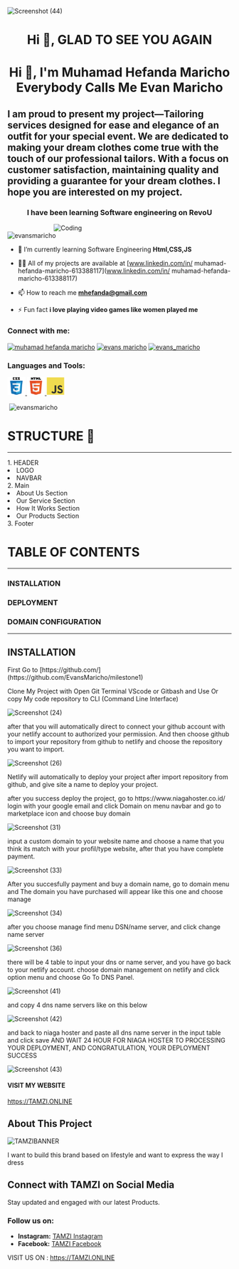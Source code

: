 ![Screenshot (44)](https://github.com/EvansMaricho/milestone1/assets/171814289/eeff4850-13f5-4df2-be0a-1b684ba8e1e9)
<h1 align="center">Hi 👋, GLAD TO SEE YOU AGAIN </h1>

<h1 align="center">Hi 👋, I'm Muhamad Hefanda Maricho Everybody Calls Me Evan Maricho</h1>
<h2  align="left"> I am proud to present my project—Tailoring services designed for ease and elegance of an outfit for your special event. We are dedicated to making your dream clothes come true with the touch of our professional tailors. With a focus on customer satisfaction, maintaining quality and providing a guarantee for your dream clothes. I hope you are interested on my project. </h2>


<h3 align="center">I have been learning Software engineering on RevoU </h3>
<img align="right" alt="Coding" width="400" src="https://i.gifer.com/3AyY.gif">

<p align="left"> <img src="https://komarev.com/ghpvc/?username=evansmaricho&label=Profile%20views&color=0e75b6&style=flat" alt="evansmaricho" /> </p>

- 🌱 I’m currently learning Software Engineering **Html,CSS,JS**

- 👨‍💻 All of my projects are available at [www.linkedin.com/in/ muhamad-hefanda-maricho-613388117](www.linkedin.com/in/ muhamad-hefanda-maricho-613388117)

- 📫 How to reach me **mhefanda@gmail.com**

- ⚡ Fun fact **i love playing video games like women played me**

<h3 align="left">Connect with me:</h3>
<p align="left">
<a href="https://linkedin.com/in/muhamad hefanda maricho" target="blank"><img align="center" src="https://raw.githubusercontent.com/rahuldkjain/github-profile-readme-generator/master/src/images/icons/Social/linked-in-alt.svg" alt="muhamad hefanda maricho" height="30" width="40" /></a>
<a href="https://fb.com/evans maricho" target="blank"><img align="center" src="https://raw.githubusercontent.com/rahuldkjain/github-profile-readme-generator/master/src/images/icons/Social/facebook.svg" alt="evans maricho" height="30" width="40" /></a>
<a href="https://instagram.com/evans_maricho" target="blank"><img align="center" src="https://raw.githubusercontent.com/rahuldkjain/github-profile-readme-generator/master/src/images/icons/Social/instagram.svg" alt="evans_maricho" height="30" width="40" /></a>
</p>

<h3 align="left">Languages and Tools:</h3>
<p align="left"> <a href="https://www.w3schools.com/css/" target="_blank" rel="noreferrer"> <img src="https://raw.githubusercontent.com/devicons/devicon/master/icons/css3/css3-original-wordmark.svg" alt="css3" width="40" height="40"/> </a> <a href="https://www.w3.org/html/" target="_blank" rel="noreferrer"> <img src="https://raw.githubusercontent.com/devicons/devicon/master/icons/html5/html5-original-wordmark.svg" alt="html5" width="40" height="40"/> </a> <a href="https://developer.mozilla.org/en-US/docs/Web/JavaScript" target="_blank" rel="noreferrer"> <img src="https://raw.githubusercontent.com/devicons/devicon/master/icons/javascript/javascript-original.svg" alt="javascript" width="40" height="40"/> </a> </p>

<p>&nbsp;<img align="center" src="https://github-readme-stats.vercel.app/api?username=evansmaricho&show_icons=true&locale=en" alt="evansmaricho" /></p>


# STRUCTURE 📃
<hr>
1. HEADER
 <li>LOGO</li>
  <li>NAVBAR</li>
2. Main
 <li>About Us Section</li>
  <li>Our Service Section</li>
 <li>How It Works Section</li>
 <li>Our Products Section</li>
3. Footer


# TABLE OF CONTENTS
<hr>
<h3 align="left">INSTALLATION</h3>
<h3 align="left">DEPLOYMENT</h3>
<h3 align="left">DOMAIN CONFIGURATION</h3>
 <hr>


 <h2 align="left">INSTALLATION</h3>
First Go to [https://github.com/](https://github.com/EvansMaricho/milestone1)
<p>Clone My Project with Open Git Terminal VScode or Gitbash and Use Or copy My code repository to CLI (Command Line Interface)
</p>



















 ![Screenshot (24)](https://github.com/revou-fsse-5/module-1-EvansMaricho/assets/171814289/1abc6a29-d6aa-4ad1-9b10-e0c2fa5a8ff0)


<p> after that you will automatically direct to connect your github account with your netlify account to authorized your permission.
And then choose github to import your repository from github to netlify and choose the repository you want to import.
</p>

![Screenshot (26)](https://github.com/EvansMaricho/Assigment-week2/assets/171814289/4f7174d9-57e3-4d5d-8cbb-33e41a0dd92c)

<p>
  Netlify will automatically to deploy your project after import repository from github,
  and give site a name to deploy your project.
</p>

<p>
  after you success deploy the project, go to https://www.niagahoster.co.id/
  login with your google email and click Domain on menu navbar and go to marketplace icon and choose buy domain

</p>

![Screenshot (31)](https://github.com/EvansMaricho/Assigment-week2/assets/171814289/6ac7b106-c15a-4e1b-a01b-00bddf002536)

<p>
input a custom domain to your website name and choose a name that you think its match with your profil/type website,
after that you have complete payment.
</p>

![Screenshot (33)](https://github.com/EvansMaricho/Assigment-week2/assets/171814289/a7c0e7b9-0978-4331-8617-f64fae7ddf32)

<P>
  After you succesfully payment and buy a domain name, go to domain menu and The domain you have purchased will appear like this one
  and choose manage 
</P>

![Screenshot (34)](https://github.com/EvansMaricho/Assigment-week2/assets/171814289/8b00da3e-0f30-4d0a-a7d7-222ddb2eba22)

<p>
  after you choose manage find menu DSN/name server, and click change name server
</p>

![Screenshot (36)](https://github.com/EvansMaricho/Assigment-week2/assets/171814289/0e25a8c6-02ec-415e-948f-585cb54f53e7)

 <p>
   there will be 4 table to input your dns or name server, and you have go back to your netlify account.
   choose domain management on netlify and click option menu and choose Go To DNS Panel.
 </p>
 
![Screenshot (41)](https://github.com/EvansMaricho/Assigment-week2/assets/171814289/4c6ea3b5-9dd2-4211-9785-33f10e047a09)

<P>
  and copy 4 dns name servers like on this below
</P>

![Screenshot (42)](https://github.com/EvansMaricho/Assigment-week2/assets/171814289/f50d5765-137e-47ef-bddc-0a516b5493f3)

<p>
  and back to niaga hoster and paste all dns name server in the input table and click save
  AND WAIT 24 HOUR FOR NIAGA HOSTER TO PROCESSING YOUR DEPLOYMENT, AND CONGRATULATION, YOUR DEPLOYMENT SUCCESS
</p>

![Screenshot (43)](https://github.com/EvansMaricho/Assigment-week2/assets/171814289/c983ad22-1334-41bd-94f4-8a8ff7672158)


 #### VISIT MY WEBSITE 


 
  https://TAMZI.ONLINE



## About This Project
![TAMZIBANNER](https://github.com/revou-fsse-5/module-1-EvansMaricho/assets/171814289/9224a223-0b84-4c66-9f5d-3ff7fe48c8bb)


I want to build this brand based on lifestyle and want to express the way I dress

## Connect with TAMZI on Social Media

Stay updated and engaged with our latest Products.

### Follow us on:

- **Instagram:** [TAMZI Instagram](https://instagram.com/TAMZI) 
- **Facebook:** [TAMZI Facebook](https://facebook.com/TAMZI)

VISIT US ON : https://TAMZI.ONLINE
